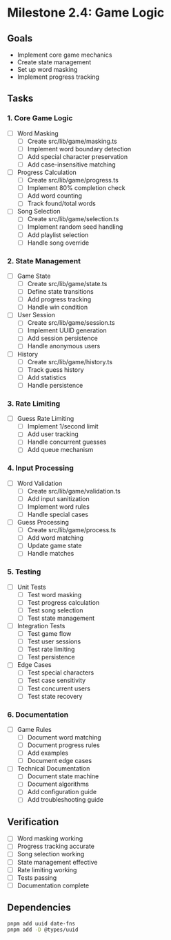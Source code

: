 # Milestone 2.4: Game Logic

## Goals
- Implement core game mechanics
- Create state management
- Set up word masking
- Implement progress tracking

## Tasks

### 1. Core Game Logic
- [ ] Word Masking
  - [ ] Create src/lib/game/masking.ts
  - [ ] Implement word boundary detection
  - [ ] Add special character preservation
  - [ ] Add case-insensitive matching

- [ ] Progress Calculation
  - [ ] Create src/lib/game/progress.ts
  - [ ] Implement 80% completion check
  - [ ] Add word counting
  - [ ] Track found/total words

- [ ] Song Selection
  - [ ] Create src/lib/game/selection.ts
  - [ ] Implement random seed handling
  - [ ] Add playlist selection
  - [ ] Handle song override

### 2. State Management
- [ ] Game State
  - [ ] Create src/lib/game/state.ts
  - [ ] Define state transitions
  - [ ] Add progress tracking
  - [ ] Handle win condition

- [ ] User Session
  - [ ] Create src/lib/game/session.ts
  - [ ] Implement UUID generation
  - [ ] Add session persistence
  - [ ] Handle anonymous users

- [ ] History
  - [ ] Create src/lib/game/history.ts
  - [ ] Track guess history
  - [ ] Add statistics
  - [ ] Handle persistence

### 3. Rate Limiting
- [ ] Guess Rate Limiting
  - [ ] Implement 1/second limit
  - [ ] Add user tracking
  - [ ] Handle concurrent guesses
  - [ ] Add queue mechanism

### 4. Input Processing
- [ ] Word Validation
  - [ ] Create src/lib/game/validation.ts
  - [ ] Add input sanitization
  - [ ] Implement word rules
  - [ ] Handle special cases

- [ ] Guess Processing
  - [ ] Create src/lib/game/process.ts
  - [ ] Add word matching
  - [ ] Update game state
  - [ ] Handle matches

### 5. Testing
- [ ] Unit Tests
  - [ ] Test word masking
  - [ ] Test progress calculation
  - [ ] Test song selection
  - [ ] Test state management

- [ ] Integration Tests
  - [ ] Test game flow
  - [ ] Test user sessions
  - [ ] Test rate limiting
  - [ ] Test persistence

- [ ] Edge Cases
  - [ ] Test special characters
  - [ ] Test case sensitivity
  - [ ] Test concurrent users
  - [ ] Test state recovery

### 6. Documentation
- [ ] Game Rules
  - [ ] Document word matching
  - [ ] Document progress rules
  - [ ] Add examples
  - [ ] Document edge cases

- [ ] Technical Documentation
  - [ ] Document state machine
  - [ ] Document algorithms
  - [ ] Add configuration guide
  - [ ] Add troubleshooting guide

## Verification
- [ ] Word masking working
- [ ] Progress tracking accurate
- [ ] Song selection working
- [ ] State management effective
- [ ] Rate limiting working
- [ ] Tests passing
- [ ] Documentation complete

## Dependencies
```bash
pnpm add uuid date-fns
pnpm add -D @types/uuid
``` 